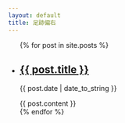 ```yaml
---
layout: default
title: 足跡偏右
---
```


<ul class="posts">
  {% for post in site.posts %}
    <li>
      <h2 class="post-title"><a href="{{ BASE_PATH }}{{ post.url }}">{{ post.title }}</a></h2>
      <p class="post-date">{{ post.date | date_to_string }}</p>
      {{ post.content }}
    </li>
  {% endfor %}
</ul>

